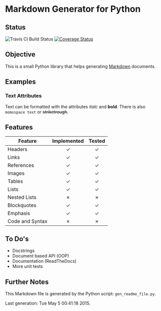 Markdown Generator for Python
=============================
Status
------
![Travis CI Build Status](https://travis-ci.org/LukasWoodtli/PyMarkdownGen.svg?branch=master "Build Status")
[![Coverage Status](https://coveralls.io/repos/LukasWoodtli/PyMarkdownGen/badge.svg?branch=master)](https://coveralls.io/r/LukasWoodtli/PyMarkdownGen?branch=master)


Objective
---------
This is a small Python library that helps generating [Markdown](http://en.wikipedia.org/wiki/Markdown) documents.

Examples
--------
### Text Attributes
Text can be formatted with the attributes *italc* and **bold**.
There is also `momospace text` or ~~striketrough~~.


Features
--------
| Feature         | Implemented | Tested |
|-----------------|:-----------:|:------:|
| Headers         |     ✓     |  ✓   |
| Links           |     ✓     |  ✓   |
| References      |     ✓     |  ✓   |
| Images          |     ✓     |  ✓   |
| Tables          |     ✓     |  ✓   |
| Lists           |     ✓     |  ✓   |
| Nested Lists    |     ✗     |  ✗   |
| Blockquotes     |     ✓     |  ✓   |
| Emphasis        |     ✓     |  ✓   |
| Code and Syntax |     ✗     |  ✗   |


To Do's
-------
* Docstrings
* Document based API (OOP)
* Documentation (ReadTheDocs)
* More unit tests


Further Notes
-------------
This Markdown file is generated by the Python script: `gen_readme_file.py`.

Last generation: Tue May  5 00:41:18 2015.